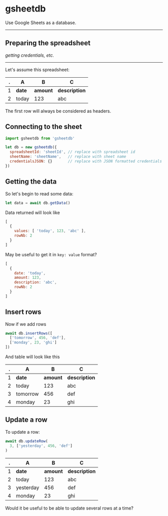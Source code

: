 # gsheetdb
Use Google Sheets as a database.

---

## Preparing the spreadsheet
_getting credentials, etc._

---

Let's assume this spreadsheet:

. | A | B | C
--- | --- | --- | ---
1 | **date** | **amount** | **description**
2 | today | 123 | abc

The first row will always be considered as headers.


## Connecting to the sheet
```javascript
import gsheetdb from 'gsheetdb'

let db = new gsheetdb({
  spreadsheetId: 'sheetId', // replace with spreadsheet id
  sheetName: 'sheetName',   // replace with sheet name
  credentialsJSON: {}       // replace with JSON formatted credentials
})
```


## Getting the data
So let's begin to read some data:
```javascript
let data = await db.getData()
```

Data returned will look like
```javascript
[
  {
    values: [ 'today', 123, 'abc' ],
    rowNb: 2
  }
]
```

May be useful to get it in `key: value` format?
```javascript
[
  {
    date: 'today',
    amount: 123,
    description: 'abc',
    rowNb: 2
  }
]
```


## Insert rows
Now if we add rows
```javascript
await db.insertRows([
  ['tomorrow', 456, 'def'],
  ['monday', 23, 'ghi']
])
```

And table will look like this

. | A | B | C
--- | --- | --- | ---
1 | **date** | **amount** | **description**
2 | today | 123 | abc
3 | tomorrow | 456 | def
4 | monday | 23 | ghi


## Update a row
To update a row:
```javascript
await db.updateRow(
  3, ['yesterday', 456, 'def']
)
```

. | A | B | C
--- | --- | --- | ---
1 | **date** | **amount** | **description**
2 | today | 123 | abc
3 | yesterday | 456 | def
4 | monday | 23 | ghi


Would it be useful to be able to update several rows at a time?